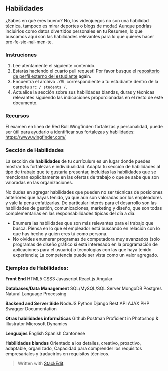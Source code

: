 ## Habilidades
¿Sabes en qué eres bueno? No, los videojuegos no son una habilidad técnica, tampoco es mirar deportes o blogs de moda;) Aunque podrías incluirlos como datos divertidos personales en tu Resumen, lo que buscamos aquí son las habilidades relevantes para lo que quieres hacer pro-fe-sio-nal-men-te.

### Instruciones
 1. Lee atentamente el siguiente contenido.
 2. Estarás haciendo el cuarto pull request! Por favor busque el [repositorio de perfil externo del estudiante](https://github.com/4GeeksAcademy/student-external-profile) again.
 3. Encuentra el archivo `.YML` correspondiente a tu estudiante dentro de la carpeta `src / students /`.
 4. Actualice la sección sobre sus habilidades blandas, duras y técnicas relevantes siguiendo las indicaciones proporcionadas en el resto de este documento.
 
### Recursos
El examen en línea de Red Bull Wingfinder: fortalezas y personalidad, puede ser útil para ayudarlo a identificar sus fortalezas y habilidades:
https://www.wingfinder.com/

### Sección de Habilidades
La sección de **habilidades** de tu currículum es un lugar donde puedes mostrar tus fortalezas e individualidad. Adapta tu sección de habilidades
al tipo de trabajo que te gustaría presentar, incluidas las habilidades que se mencionan explícitamente en las ofertas de trabajo o que se sabe que son valoradas en las organizaciones.

No dudes en agregar habilidades que pueden no ser técnicas de posiciones anteriores que hayas tenido, ya que aún son valoradas por los empleadores y vale la pena enfatizarlas. De particular interés para el desarrollo son las habilidades de gestión, comunicaciones, marketing y diseño, que son todas complementarias en las responsabilidades típicas del día a día.

 - Enumera las habilidades que son más relevantes para el trabajo que busca. Piensa en lo que el empleador está buscando en relación con lo que has hecho y quién eres tú como persona.
 - No olvides enumerar programas de computadora muy avanzados (solo programas de diseño gráfico si está interesado en la programación de aplicaciones para el usuario) o tecnologías con las que haya tenido experiencia; La competencia puede ser vista como un valor agregado.

### Ejemplos de Habilidades:
**Front End**
HTML5
CSS3
Javascript
React.js
Angular

**Databases/Data Management**
SQL/MySQL/SQL Server
MongoDB
Postgres
Natural Language Processing

**Backend and Server Side**
NodeJS
Python
Django
Rest API
AJAX
PHP
Swagger Documentation

**Otras habilidades informáticas**
Github
Postman
Proficient in Photoshop & Illustrator
Microsoft Dynamics

**Lenguajes**
English
Spanish
Cantonese

**Habilidades blandas**
Orientado a los detalles, creativo, proactivo, adaptable, organizado, Capacidad para comprender los requisitos empresariales y traducirlos en requisitos técnicos.


> Written with [StackEdit](https://stackedit.io/).
<!--stackedit_data:
eyJoaXN0b3J5IjpbLTU4MjU2NzY4M119
-->